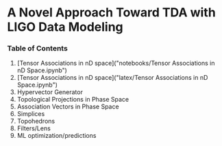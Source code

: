 # A Novel Approach Toward TDA with LIGO Data Modeling

### Table of Contents

1. [Tensor Associations in nD space]("notebooks/Tensor Associations in nD Space.ipynb")
2. [Tensor Associations in nD space]("latex/Tensor Associations in nD Space.ipynb")
2. Hypervector Generator
3. Topological Projections in Phase Space
4. Association Vectors in Phase Space
5. Simplices
6. Topohedrons
7. Filters/Lens
8. ML optimization/predictions
